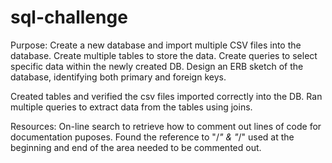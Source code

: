 # sql-challenge
Purpose: Create a new database and import multiple CSV files into the database.  Create multiple tables to store the data.  Create queries to select specific data within the newly created DB. Design an ERB sketch of the database, identifying both primary and foreign keys.

Created tables and verified the csv files imported correctly into the DB.  Ran multiple queries to extract data from the tables using joins.

Resources:  On-line search to retrieve how to comment out lines of code for documentation puposes. Found the reference to "/*" & "*/" used at the beginning and end of the area needed to be commented out.
